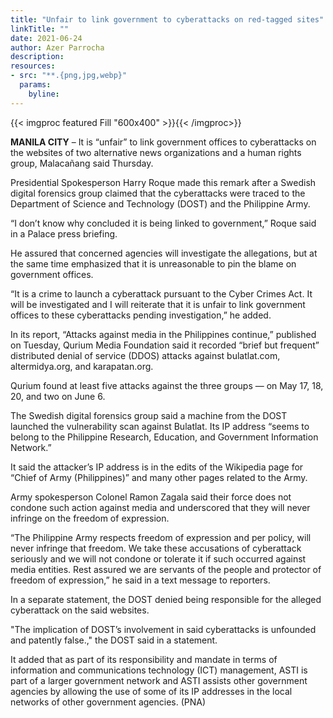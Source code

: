 ```yaml
---
title: "Unfair to link government to cyberattacks on red-tagged sites"
linkTitle: ""
date: 2021-06-24
author: Azer Parrocha
description:
resources:
- src: "**.{png,jpg,webp}"
  params:
    byline: 
---
```

{{< imgproc featured Fill "600x400" >}}{{< /imgproc>}}

**MANILA CITY** –  It is “unfair” to link government offices to cyberattacks on the websites of two alternative news organizations and a human rights group, Malacañang said Thursday.

Presidential Spokesperson Harry Roque made this remark after a Swedish digital forensics group claimed that the cyberattacks were traced to the Department of Science and Technology (DOST) and the Philippine Army.

“I don’t know why concluded it is being linked to government,” Roque said in a Palace press briefing.

He assured that concerned agencies will investigate the allegations, but at the same time emphasized that it is unreasonable to pin the blame on government offices.

“It is a crime to launch a cyberattack pursuant to the Cyber Crimes Act. It will be investigated and I will reiterate that it is unfair to link government offices to these cyberattacks pending investigation,” he added.

In its report, “Attacks against media in the Philippines continue,” published on Tuesday, Qurium Media Foundation said it recorded “brief but frequent” distributed denial of service (DDOS) attacks against bulatlat.com, altermidya.org, and karapatan.org.

Qurium found at least five attacks against the three groups — on May 17, 18, 20, and two on June 6.

The Swedish digital forensics group said a machine from the DOST launched the vulnerability scan against Bulatlat. Its IP address “seems to belong to the Philippine Research, Education, and Government Information Network.”

It said the attacker’s IP address is in the edits of the Wikipedia page for “Chief of Army (Philippines)” and many other pages related to the Army.

Army spokesperson Colonel Ramon Zagala said their force does not condone such action against media and underscored that they will never infringe on the freedom of expression.

“The Philippine Army respects freedom of expression and per policy, will never infringe that freedom. We take these accusations of cyberattack seriously and we will not condone or tolerate it if such occurred against media entities. Rest assured we are servants of the people and protector of freedom of expression,” he said in a text message to reporters.

In a separate statement, the DOST denied being responsible for the alleged cyberattack on the said websites. 

"The implication of DOST’s involvement in said cyberattacks is unfounded and patently false.," the DOST said in a statement.

It added that as part of its responsibility and mandate in terms of information and communications technology (ICT) management, ASTI is part of a larger government network and ASTI assists other government agencies by allowing the use of some of its IP addresses in the local networks of other government agencies. (PNA)